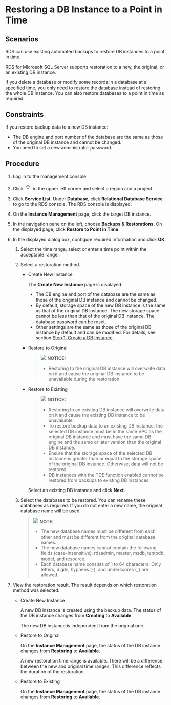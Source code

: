 # Restoring a DB Instance to a Point in Time<a name="en-us_topic_sqlserver_0053089726"></a>

## **Scenarios**<a name="section3037032812838"></a>

RDS can use existing automated backups to restore DB instances to a point in time.

RDS for Microsoft SQL Server supports  restoration to a new, the original, or an existing DB instance.

If you delete a database or modify some records in a database at a specified time, you only need to restore the database instead of restoring the whole DB instance. You can also restore databases to a point in time as required.

## Constraints<a name="section10943038114813"></a>

If you restore backup data to a new DB instance:

-   The DB engine and port number of the database are the same as those of the original DB instance and cannot be changed.
-   You need to set a new administrator password.

## Procedure<a name="section116671682181"></a>

1.  Log in to the management console.
2.  Click  ![](figures/region.png)  in the upper left corner and select a region and a project.
3.  Click  **Service List**. Under  **Database**, click  **Relational Database Service**  to go to the RDS console. The RDS console is displayed.
4.  On the  **Instance Management**  page, click the target DB instance.
5.  In the navigation pane on the left, choose  **Backups & Restorations**. On the displayed page, click  **Restore to Point in Time**.
6.  In the displayed dialog box, configure required information and click  **OK**.
    1.  Select the time range, select or enter a time point within the acceptable range.
    2.  Select a restoration method. 
        -   Create New Instance

            The  **Create New Instance**  page is displayed.

            -   The DB engine and port of the database are the same as those of the original DB instance and cannot be changed.
            -   By default, storage space of the new DB instance is the same as that of the original DB instance. The new storage space cannot be less than that of the original DB instance. The database password can be reset.
            -   Other settings are the same as those of the original DB instance by default and can be modified. For details, see section  [Step 1: Create a DB Instance](step-1-create-a-db-instance-(Microsoft-SQL-Server).md).

        -   Restore to Original

            >![](/images/icon-notice.gif) **NOTICE:**   
            >-   Restoring to the original DB instance will overwrite data on it and cause the original DB instance to be unavailable during the restoration.  

        -   Restore to Existing

            >![](/images/icon-notice.gif) **NOTICE:**   
            >-   Restoring to an existing DB instance will overwrite data on it and cause the existing DB instance to be unavailable.  
            >-   To restore backup data to an existing DB instance, the selected DB instance must be in the same VPC as the original DB instance and must have the same DB engine and the same or later version than the original DB instance.  
            >-   Ensure that the storage space of the selected DB instance is greater than or equal to the storage space of the original DB instance. Otherwise, data will not be restored.  
            >-   DB instances with the TDE function enabled cannot be restored from backups to existing DB instances.  

            Select an existing DB instance and click  **Next**.

    3.  Select the databases to be restored. You can rename these databases as required. If you do not enter a new name, the original database name will be used.

        >![](/images/icon-note.gif) **NOTE:**   
        >-   The new database names must be different from each other and must be different from the original database names.  
        >-   The new database names cannot contain the following fields \(case-insensitive\): rdsadmin, master, msdb, tempdb, model, and resource.  
        >-   Each database name consists of 1 to 64 characters. Only letters, digits, hyphens \(-\), and underscores \(\_\) are allowed.  


7.  View the restoration result. The result depends on which restoration method was selected:
    -   Create New Instance

        A new DB instance is created using the backup data. The status of the DB instance changes from  **Creating**  to  **Available**.

        The new DB instance is independent from the original one. 

    -   Restore to Original

        On the  **Instance Management**  page, the status of the DB instance changes from  **Restoring**  to  **Available**.

        A new restoration time range is available. There will be a difference between the new and original time ranges. This difference reflects the duration of the restoration.

    -   Restore to Existing

        On the  **Instance Management**  page, the status of the DB instance changes from  **Restoring**  to  **Available**.



